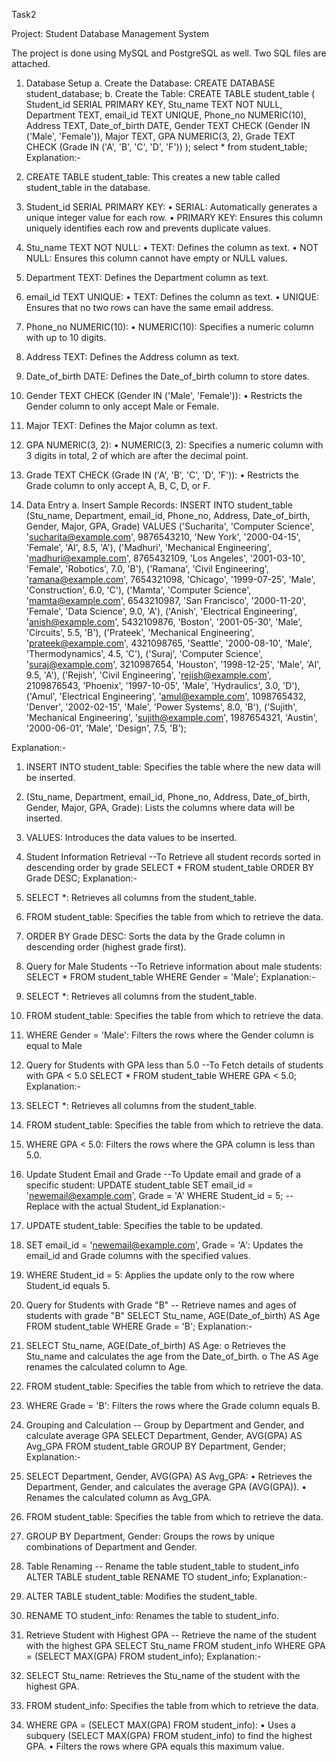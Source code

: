 Task2

Project: Student Database Management System

The project is done using MySQL and PostgreSQL as well. 
Two SQL files are attached.

1. Database Setup
a. Create the Database:
CREATE DATABASE student_database;
b. Create the Table:
CREATE TABLE student_table (
    Student_id SERIAL PRIMARY KEY,
    Stu_name TEXT NOT NULL,
    Department TEXT,
    email_id TEXT UNIQUE,
    Phone_no NUMERIC(10),
    Address TEXT,
    Date_of_birth DATE,
    Gender TEXT CHECK (Gender IN ('Male', 'Female')),
    Major TEXT,
    GPA NUMERIC(3, 2),
    Grade TEXT CHECK (Grade IN ('A', 'B', 'C', 'D', 'F'))
);
select * from student_table;
Explanation:- 
1. CREATE TABLE student_table: This creates a new table called student_table in the database.
2.  Student_id SERIAL PRIMARY KEY:
•	SERIAL: Automatically generates a unique integer value for each row.
•	PRIMARY KEY: Ensures this column uniquely identifies each row and prevents duplicate values.
3.  Stu_name TEXT NOT NULL:
•	TEXT: Defines the column as text.
•	NOT NULL: Ensures this column cannot have empty or NULL values.
4. Department TEXT: Defines the Department column as text.
5.  email_id TEXT UNIQUE:
•	TEXT: Defines the column as text.
•	UNIQUE: Ensures that no two rows can have the same email address.
6.  Phone_no NUMERIC(10):
•	NUMERIC(10): Specifies a numeric column with up to 10 digits.
7.  Address TEXT: Defines the Address column as text.
8.  Date_of_birth DATE: Defines the Date_of_birth column to store dates.
9.  Gender TEXT CHECK (Gender IN ('Male', 'Female')):
•	Restricts the Gender column to only accept Male or Female.
10.  Major TEXT: Defines the Major column as text.
11.  GPA NUMERIC(3, 2):
•	NUMERIC(3, 2): Specifies a numeric column with 3 digits in total, 2 of which are after the decimal point.
12.  Grade TEXT CHECK (Grade IN ('A', 'B', 'C', 'D', 'F')):
•	Restricts the Grade column to only accept A, B, C, D, or F.

2. Data Entry
a. Insert Sample Records:
INSERT INTO student_table (Stu_name, Department, email_id, Phone_no, Address, Date_of_birth, Gender, Major, GPA, Grade)
VALUES
('Sucharita', 'Computer Science', 'sucharita@example.com', 9876543210, 'New York', '2000-04-15', 'Female', 'AI', 8.5, 'A'),
('Madhuri', 'Mechanical Engineering', 'madhuri@example.com', 8765432109, 'Los Angeles', '2001-03-10', 'Female', 'Robotics', 7.0, 'B'),
('Ramana', 'Civil Engineering', 'ramana@example.com', 7654321098, 'Chicago', '1999-07-25', 'Male', 'Construction', 6.0, 'C'),
('Mamta', 'Computer Science', 'mamta@example.com', 6543210987, 'San Francisco', '2000-11-20', 'Female', 'Data Science', 9.0, 'A'),
('Anish', 'Electrical Engineering', 'anish@example.com', 5432109876, 'Boston', '2001-05-30', 'Male', 'Circuits', 5.5, 'B'),
('Prateek', 'Mechanical Engineering', 'prateek@example.com', 4321098765, 'Seattle', '2000-08-10', 'Male', 'Thermodynamics', 4.5, 'C'),
('Suraj', 'Computer Science', 'suraj@example.com', 3210987654, 'Houston', '1998-12-25', 'Male', 'AI', 9.5, 'A'),
('Rejish', 'Civil Engineering', 'rejish@example.com', 2109876543, 'Phoenix', '1997-10-05', 'Male', 'Hydraulics', 3.0, 'D'),
('Amul', 'Electrical Engineering', 'amul@example.com', 1098765432, 'Denver', '2002-02-15', 'Male', 'Power Systems', 8.0, 'B'),
('Sujith', 'Mechanical Engineering', 'sujith@example.com', 1987654321, 'Austin', '2000-06-01', 'Male', 'Design', 7.5, 'B');

Explanation:-
1. INSERT INTO student_table: Specifies the table where the new data will be inserted.
2. (Stu_name, Department, email_id, Phone_no, Address, Date_of_birth, Gender, Major, GPA, Grade): Lists the columns where data will be inserted.
3. VALUES: Introduces the data values to be inserted.
3. Student Information Retrieval
--To Retrieve all student records sorted in descending order by grade
SELECT * FROM student_table
ORDER BY Grade DESC;
Explanation:-
1.  SELECT *: Retrieves all columns from the student_table.
2.  FROM student_table: Specifies the table from which to retrieve the data.
3.  ORDER BY Grade DESC: Sorts the data by the Grade column in descending order (highest grade first).

4. Query for Male Students
--To Retrieve information about male students:
SELECT * FROM student_table
WHERE Gender = 'Male';
Explanation:-
1.  SELECT *: Retrieves all columns from the student_table.
2.  FROM student_table: Specifies the table from which to retrieve the data.
3.  WHERE Gender = 'Male': Filters the rows where the Gender column is equal to Male

5. Query for Students with GPA less than 5.0
--To Fetch details of students with GPA < 5.0
SELECT * FROM student_table
WHERE GPA < 5.0;
Explanation:-
1.  SELECT *: Retrieves all columns from the student_table.
2.  FROM student_table: Specifies the table from which to retrieve the data.
3.  WHERE GPA < 5.0: Filters the rows where the GPA column is less than 5.0.



6. Update Student Email and Grade
--To Update email and grade of a specific student:
UPDATE student_table
SET email_id = 'newemail@example.com', Grade = 'A'
WHERE Student_id = 5; -- Replace with the actual Student_id
Explanation:-
1.  UPDATE student_table: Specifies the table to be updated.
2.  SET email_id = 'newemail@example.com', Grade = 'A': Updates the email_id and Grade columns with the specified values.
3.  WHERE Student_id = 5: Applies the update only to the row where Student_id equals 5.

7. Query for Students with Grade "B"
-- Retrieve names and ages of students with grade "B"
SELECT Stu_name, AGE(Date_of_birth) AS Age
FROM student_table
WHERE Grade = 'B';
Explanation:-
1.	SELECT Stu_name, AGE(Date_of_birth) AS Age:
o	Retrieves the Stu_name and calculates the age from the Date_of_birth.
o	The AS Age renames the calculated column to Age.
2.	FROM student_table: Specifies the table from which to retrieve the data.
3.	WHERE Grade = 'B': Filters the rows where the Grade column equals B.

8. Grouping and Calculation
-- Group by Department and Gender, and calculate average GPA
SELECT Department, Gender, AVG(GPA) AS Avg_GPA
FROM student_table
GROUP BY Department, Gender;
Explanation:-
1.  SELECT Department, Gender, AVG(GPA) AS Avg_GPA:
•	Retrieves the Department, Gender, and calculates the average GPA (AVG(GPA)).
•	Renames the calculated column as Avg_GPA.
2.  FROM student_table: Specifies the table from which to retrieve the data.
3.  GROUP BY Department, Gender: Groups the rows by unique combinations of Department and Gender.

9. Table Renaming
-- Rename the table student_table to student_info
ALTER TABLE student_table RENAME TO student_info;
Explanation:-
1.  ALTER TABLE student_table: Modifies the student_table.
2.  RENAME TO student_info: Renames the table to student_info.

10. Retrieve Student with Highest GPA
-- Retrieve the name of the student with the highest GPA
SELECT Stu_name
FROM student_info
WHERE GPA = (SELECT MAX(GPA) FROM student_info);
Explanation:-
1.	SELECT Stu_name: Retrieves the Stu_name of the student with the highest GPA.
2.	FROM student_info: Specifies the table from which to retrieve the data.
3.	WHERE GPA = (SELECT MAX(GPA) FROM student_info):
•	Uses a subquery (SELECT MAX(GPA) FROM student_info) to find the highest GPA.
•	Filters the rows where GPA equals this maximum value.
